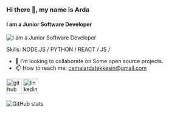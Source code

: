### Hi there 👋, my name is Arda
#### I am a Junior Software Developer
![I am a Junior Software Developer](https://www.bustedcubicle.com/wp-content/uploads/2018/01/Industry-Disrupted-Programming-main-banner.jpg)


Skills:   NODE.JS / PYTHON / REACT / JS /

- 👯 I’m looking to collaborate on Some open source projects. 
- 📫 How to reach me: cemalardatekkesin@gmail.com 


[<img src='https://cdn.jsdelivr.net/npm/simple-icons@3.0.1/icons/github.svg' alt='github' height='40'>](https://github.com/catekkesin)  [<img src='https://cdn.jsdelivr.net/npm/simple-icons@3.0.1/icons/linkedin.svg' alt='linkedin' height='40'>](https://www.linkedin.com/in/arda-tekkesin-1bb20918a/)  

![GitHub stats](https://github-readme-stats.vercel.app/api?username=catekkesin&show_icons=true&count_private=true)  

